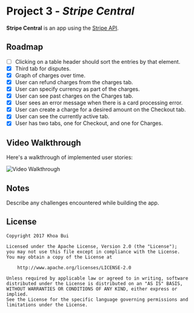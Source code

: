 # Project 3 - *Stripe Central*

**Stripe Central** is an app using the [Stripe API](https://stripe.com/docs/api).

## Roadmap

- [ ] Clicking on a table header should sort the entries by that element.
- [x] Third tab for disputes. 
- [x] Graph of charges over time.
- [x] User can refund charges from the charges tab. 
- [x] User can specify currency as part of the charges.
- [x] User can see past charges on the Charges tab.
- [x] User sees an error message when there is a card processing error.
- [x] User can create a charge for a desired amount on the Checkout tab.
- [x] User can see the currently active tab.
- [x] User has two tabs, one for Checkout, and one for Charges.

## Video Walkthrough

Here's a walkthrough of implemented user stories:

<img src='https://i.imgur.com/5UffOE7.gif' title='Video Walkthrough' width='' alt='Video Walkthrough' />

## Notes

Describe any challenges encountered while building the app.

## License

    Copyright 2017 Khoa Bui

    Licensed under the Apache License, Version 2.0 (the "License");
    you may not use this file except in compliance with the License.
    You may obtain a copy of the License at

        http://www.apache.org/licenses/LICENSE-2.0

    Unless required by applicable law or agreed to in writing, software
    distributed under the License is distributed on an "AS IS" BASIS,
    WITHOUT WARRANTIES OR CONDITIONS OF ANY KIND, either express or implied.
    See the License for the specific language governing permissions and
    limitations under the License.
